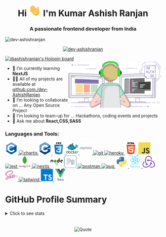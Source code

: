 <h1 align="center">Hi <img alt = gif src ="hand.gif" width= "40"/> I'm Kumar Ashish Ranjan</h1>
<h3 align="center">A passionate frontend developer from India</h3>
<p align="left"> <img src="https://komarev.com/ghpvc/?username=dev-ashishranjan&label=Profile%20views&color=0e75b6&style=flat" alt="dev-ashishranjan" /> </p>
<p align="center" width="100%"> <a href="https://github.com/ryo-ma/github-profile-trophy"><img src="https://github-profile-trophy.vercel.app/?username=dev-ashishranjan&margin-w=15&margin-h=5&theme=solarized&column=-1" alt="dev-ashishranjan" /></a> </p>

[![@ashishranjan's Holopin board](https://holopin.me/ashishranjan)](https://holopin.io/@ashishranjan)
<img width="300" align="right" alt="coder.gif" src="coder1.gif" />
- 🌱 I’m currently learning **NextJS**
- 👨‍💻 All of my projects are available at [github.com./dev-AshishRanjan](github.com./dev-AshishRanjan)
- 👯 I’m looking to collaborate on ... Any Open Source Project 
- 🤝 I'm looking to team-up for ... Hackathons, coding events and projects
- 💬 Ask me about **React,CSS,SASS**
<!--   - 📫 How to reach me **kumarashishranjan.ofc@gmail.com**
- Get my updated [Resume](https://drive.google.com/file/d/1ijBm1tlx0YSaLPrBFogB6jbGrg95DGEv/view?usp=share_link)   -->

<!--   
<h3 align="left">Connect with me:</h3>
<p align="left">
<a href="https://linkedin.com/in/kumar-ashish-ranjan-6359b7233/" target="blank"><img align="center" src="https://raw.githubusercontent.com/rahuldkjain/github-profile-readme-generator/master/src/images/icons/Social/linked-in-alt.svg" alt="in/kumar-ashish-ranjan-6359b7233/" height="30" width="40" /></a>
<a href="https://fb.com/rastrashastra" target="blank"><img align="center" src="https://raw.githubusercontent.com/rahuldkjain/github-profile-readme-generator/master/src/images/icons/Social/facebook.svg" alt="rastrashastra" height="30" width="40" /></a>
<a href="https://instagram.com/kr.ashishranjan" target="blank"><img align="center" src="https://raw.githubusercontent.com/rahuldkjain/github-profile-readme-generator/master/src/images/icons/Social/instagram.svg" alt="kr.ashishranjan" height="30" width="40" /></a>
<a href="https://www.leetcode.com/kumar_ashish_ranjan" target="blank"><img align="center" src="https://raw.githubusercontent.com/rahuldkjain/github-profile-readme-generator/master/src/images/icons/Social/leet-code.svg" alt="kumar_ashish_ranjan" height="30" width="40" /></a>
  <a href="https://www.npmjs.com/~dev-ashishranjan" target="blank"><img align="center" src="https://cdn.jsdelivr.net/npm/simple-icons@3.0.1/icons/npm.svg" alt="kumar_ashish_ranjan" height="30" width="40" /></a>
  <a href="https://addons.mozilla.org/en-GB/firefox/user/17796356/" target="blank"><img align="center" src="https://cdn.jsdelivr.net/npm/simple-icons@3.0.1/icons/mozilla.svg" alt="kumar_ashish_ranjan" height="30" width="40" /></a>
   <a href="https://codesandbox.io/u/dev-AshishRanjan" target="blank"><img align="center" src="https://cdn.jsdelivr.net/npm/simple-icons@3.0.1/icons/codesandbox.svg" alt="kumar_ashish_ranjan" height="30" width="40" /></a>

     -->
  
<!--   [<img src='https://cdn.jsdelivr.net/npm/simple-icons@3.0.1/icons/npm.svg' alt='npm' height='40'>](https://www.npmjs.com/~dev-ashishranjan)   -->
</p>

<h3 align="left">Languages and Tools:</h3>
<p align="left"> <a href="https://www.cprogramming.com/" target="_blank" rel="noreferrer"> <img src="https://raw.githubusercontent.com/devicons/devicon/master/icons/c/c-original.svg" alt="c" width="40" height="40"/> </a> <a href="https://www.chartjs.org" target="_blank" rel="noreferrer"> <img src="https://www.chartjs.org/media/logo-title.svg" alt="chartjs" width="40" height="40"/> </a> <a href="https://www.w3schools.com/cpp/" target="_blank" rel="noreferrer"> <img src="https://raw.githubusercontent.com/devicons/devicon/master/icons/cplusplus/cplusplus-original.svg" alt="cplusplus" width="40" height="40"/> </a> <a href="https://www.w3schools.com/css/" target="_blank" rel="noreferrer"> <img src="https://raw.githubusercontent.com/devicons/devicon/master/icons/css3/css3-original-wordmark.svg" alt="css3" width="40" height="40"/> </a> <a href="https://www.docker.com/" target="_blank" rel="noreferrer"> <img src="https://raw.githubusercontent.com/devicons/devicon/master/icons/docker/docker-original-wordmark.svg" alt="docker" width="40" height="40"/> </a> <a href="https://expressjs.com" target="_blank" rel="noreferrer"> <img src="https://raw.githubusercontent.com/devicons/devicon/master/icons/express/express-original-wordmark.svg" alt="express" width="40" height="40"/> </a> <a href="https://git-scm.com/" target="_blank" rel="noreferrer"> <img src="https://www.vectorlogo.zone/logos/git-scm/git-scm-icon.svg" alt="git" width="40" height="40"/> </a> <a href="https://heroku.com" target="_blank" rel="noreferrer"> <img src="https://www.vectorlogo.zone/logos/heroku/heroku-icon.svg" alt="heroku" width="40" height="40"/> </a> <a href="https://www.w3.org/html/" target="_blank" rel="noreferrer"> <img src="https://raw.githubusercontent.com/devicons/devicon/master/icons/html5/html5-original-wordmark.svg" alt="html5" width="40" height="40"/> </a> <a href="https://developer.mozilla.org/en-US/docs/Web/JavaScript" target="_blank" rel="noreferrer"> <img src="https://raw.githubusercontent.com/devicons/devicon/master/icons/javascript/javascript-original.svg" alt="javascript" width="40" height="40"/> </a> <a href="https://jestjs.io" target="_blank" rel="noreferrer"> <img src="https://www.vectorlogo.zone/logos/jestjsio/jestjsio-icon.svg" alt="jest" width="40" height="40"/> </a> <a href="https://www.mongodb.com/" target="_blank" rel="noreferrer"> <img src="https://raw.githubusercontent.com/devicons/devicon/master/icons/mongodb/mongodb-original-wordmark.svg" alt="mongodb" width="40" height="40"/> </a> <a href="https://nextjs.org/" target="_blank" rel="noreferrer"> <img src="https://cdn.worldvectorlogo.com/logos/nextjs-2.svg" alt="nextjs" width="40" height="40"/> </a> <a href="https://nodejs.org" target="_blank" rel="noreferrer"> <img src="https://raw.githubusercontent.com/devicons/devicon/master/icons/nodejs/nodejs-original-wordmark.svg" alt="nodejs" width="40" height="40"/> </a> <a href="https://www.photoshop.com/en" target="_blank" rel="noreferrer"> <img src="https://raw.githubusercontent.com/devicons/devicon/master/icons/photoshop/photoshop-line.svg" alt="photoshop" width="40" height="40"/> </a> <a href="https://postman.com" target="_blank" rel="noreferrer"> <img src="https://www.vectorlogo.zone/logos/getpostman/getpostman-icon.svg" alt="postman" width="40" height="40"/> </a> <a href="https://pugjs.org" target="_blank" rel="noreferrer"> <img src="https://cdn.worldvectorlogo.com/logos/pug.svg" alt="pug" width="40" height="40"/> </a> <a href="https://www.python.org" target="_blank" rel="noreferrer"> <img src="https://raw.githubusercontent.com/devicons/devicon/master/icons/python/python-original.svg" alt="python" width="40" height="40"/> </a> <a href="https://reactjs.org/" target="_blank" rel="noreferrer"> <img src="https://raw.githubusercontent.com/devicons/devicon/master/icons/react/react-original-wordmark.svg" alt="react" width="40" height="40"/> </a> <a href="https://redux.js.org" target="_blank" rel="noreferrer"> <img src="https://raw.githubusercontent.com/devicons/devicon/master/icons/redux/redux-original.svg" alt="redux" width="40" height="40"/> </a> <a href="https://sass-lang.com" target="_blank" rel="noreferrer"> <img src="https://raw.githubusercontent.com/devicons/devicon/master/icons/sass/sass-original.svg" alt="sass" width="40" height="40"/> </a> <a href="https://tailwindcss.com/" target="_blank" rel="noreferrer"> <img src="https://www.vectorlogo.zone/logos/tailwindcss/tailwindcss-icon.svg" alt="tailwind" width="40" height="40"/> </a> <a href="https://www.typescriptlang.org/" target="_blank" rel="noreferrer"> <img src="https://raw.githubusercontent.com/devicons/devicon/master/icons/typescript/typescript-original.svg" alt="typescript" width="40" height="40"/> </a> <a href="https://vuejs.org/" target="_blank" rel="noreferrer"> <img src="https://raw.githubusercontent.com/devicons/devicon/master/icons/vuejs/vuejs-original-wordmark.svg" alt="vuejs" width="40" height="40"/> </a> </p>

<!-- <p><img align="left" src="https://github-readme-stats.vercel.app/api/top-langs?username=dev-ashishranjan&show_icons=true&locale=en&layout=compact" alt="dev-ashishranjan" /></p>

<p>&nbsp;<img align="center" src="https://github-readme-stats.vercel.app/api?username=dev-ashishranjan&show_icons=true&locale=en" alt="dev-ashishranjan" /></p> -->


<!-- [![spotify-github-profile](https://spotify-github-profile.vercel.app/api/view?uid=31mmyqnhsqtejwkhogv77raqzfgu&cover_image=true&theme=default&show_offline=false&background_color=554444&bar_color=53b14f&bar_color_cover=false)](https://spotify-github-profile.vercel.app/api/view?uid=31mmyqnhsqtejwkhogv77raqzfgu&redirect=true) -->

# GitHub Profile Summary
<details>
  <summary>Click to see stats</summary>
<br>
<br>
<div align="center">
  <img src="http://github-profile-summary-cards.vercel.app/api/cards/profile-details?username=dev-AshishRanjan&theme=vue" alt="Profile Details" />
  <img src="http://github-profile-summary-cards.vercel.app/api/cards/repos-per-language?username=dev-AshishRanjan&theme=vue" alt="Repos Per Language" />
  <img src="http://github-profile-summary-cards.vercel.app/api/cards/most-commit-language?username=dev-AshishRanjan&theme=vue" alt="Most Commit Language" />
  <img src="http://github-profile-summary-cards.vercel.app/api/cards/stats?username=dev-AshishRanjan&theme=vue" alt="Stats" />
  <img src="http://github-profile-summary-cards.vercel.app/api/cards/productive-time?username=dev-AshishRanjan&theme=vue&utcOffset=+5.30" alt="Productive Time" />
  <p><img src="https://github-readme-streak-stats.herokuapp.com/?user=dev-ashishranjan&theme=vue" alt="dev-ashishranjan" /></p>
  <br>
</div>
</details>

<br>
<br>
<div align="center">
    <img align="center" src="https://quotes-github-readme.vercel.app/api?type=horizontal&theme=radical" alt="Quote" />
</div>
<br>

<!--   ![](http://github-profile-summary-cards.vercel.app/api/cards/profile-details?username=dev-AshishRanjan&theme=transparent)
  ![](http://github-profile-summary-cards.vercel.app/api/cards/repos-per-language?username=dev-AshishRanjan&theme=transparent)
  ![](http://github-profile-summary-cards.vercel.app/api/cards/most-commit-language?username=dev-AshishRanjan&theme=transparent)
  ![](http://github-profile-summary-cards.vercel.app/api/cards/stats?username=dev-AshishRanjan&theme=transparent)
  ![](http://github-profile-summary-cards.vercel.app/api/cards/productive-time?username=dev-AshishRanjan&theme=transparent) -->

<!-- ![](https://quotes-github-readme.vercel.app/api?type=vertical&theme=radical) -->

<!-- <img width="300" align="center" alt="giphy.gif" src="giphy.gif" /> -->
<!-- ![dev-AshishRanjan's GitHub | Topics](https://stats.quine.sh/dev-AshishRanjan/topics-over-time?theme=light) -->

